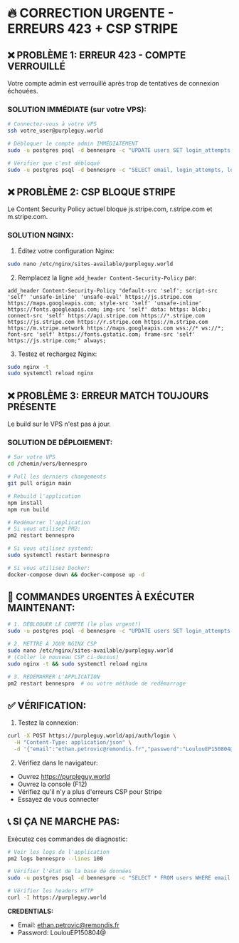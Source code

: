 # 🔥 CORRECTION URGENTE - ERREURS 423 + CSP STRIPE

## ❌ PROBLÈME 1: ERREUR 423 - COMPTE VERROUILLÉ

Votre compte admin est verrouillé après trop de tentatives de connexion échouées.

### SOLUTION IMMÉDIATE (sur votre VPS):

```bash
# Connectez-vous à votre VPS
ssh votre_user@purpleguy.world

# Débloquer le compte admin IMMÉDIATEMENT
sudo -u postgres psql -d bennespro -c "UPDATE users SET login_attempts = 0, lock_until = NULL WHERE email = 'ethan.petrovic@remondis.fr';"

# Vérifier que c'est débloqué
sudo -u postgres psql -d bennespro -c "SELECT email, login_attempts, lock_until FROM users WHERE email = 'ethan.petrovic@remondis.fr';"
```

## ❌ PROBLÈME 2: CSP BLOQUE STRIPE

Le Content Security Policy actuel bloque js.stripe.com, r.stripe.com et m.stripe.com.

### SOLUTION NGINX:

1. Éditez votre configuration Nginx:
```bash
sudo nano /etc/nginx/sites-available/purpleguy.world
```

2. Remplacez la ligne `add_header Content-Security-Policy` par:
```nginx
add_header Content-Security-Policy "default-src 'self'; script-src 'self' 'unsafe-inline' 'unsafe-eval' https://js.stripe.com https://maps.googleapis.com; style-src 'self' 'unsafe-inline' https://fonts.googleapis.com; img-src 'self' data: https: blob:; connect-src 'self' https://api.stripe.com https://*.stripe.com https://js.stripe.com https://r.stripe.com https://m.stripe.com https://m.stripe.network https://maps.googleapis.com wss://* ws://*; font-src 'self' https://fonts.gstatic.com; frame-src 'self' https://js.stripe.com;" always;
```

3. Testez et rechargez Nginx:
```bash
sudo nginx -t
sudo systemctl reload nginx
```

## ❌ PROBLÈME 3: ERREUR MATCH TOUJOURS PRÉSENTE

Le build sur le VPS n'est pas à jour.

### SOLUTION DE DÉPLOIEMENT:

```bash
# Sur votre VPS
cd /chemin/vers/bennespro

# Pull les derniers changements
git pull origin main

# Rebuild l'application
npm install
npm run build

# Redémarrer l'application
# Si vous utilisez PM2:
pm2 restart bennespro

# Si vous utilisez systemd:
sudo systemctl restart bennespro

# Si vous utilisez Docker:
docker-compose down && docker-compose up -d
```

## 🚨 COMMANDES URGENTES À EXÉCUTER MAINTENANT:

```bash
# 1. DÉBLOQUER LE COMPTE (le plus urgent!)
sudo -u postgres psql -d bennespro -c "UPDATE users SET login_attempts = 0, lock_until = NULL WHERE email = 'ethan.petrovic@remondis.fr';"

# 2. METTRE À JOUR NGINX CSP
sudo nano /etc/nginx/sites-available/purpleguy.world
# (Coller le nouveau CSP ci-dessus)
sudo nginx -t && sudo systemctl reload nginx

# 3. REDÉMARRER L'APPLICATION
pm2 restart bennespro  # ou votre méthode de redémarrage
```

## ✅ VÉRIFICATION:

1. Testez la connexion:
```bash
curl -X POST https://purpleguy.world/api/auth/login \
  -H "Content-Type: application/json" \
  -d '{"email":"ethan.petrovic@remondis.fr","password":"LoulouEP150804@"}'
```

2. Vérifiez dans le navigateur:
- Ouvrez https://purpleguy.world
- Ouvrez la console (F12)
- Vérifiez qu'il n'y a plus d'erreurs CSP pour Stripe
- Essayez de vous connecter

## 📞 SI ÇA NE MARCHE PAS:

Exécutez ces commandes de diagnostic:
```bash
# Voir les logs de l'application
pm2 logs bennespro --lines 100

# Vérifier l'état de la base de données
sudo -u postgres psql -d bennespro -c "SELECT * FROM users WHERE email = 'ethan.petrovic@remondis.fr';"

# Vérifier les headers HTTP
curl -I https://purpleguy.world
```

**CREDENTIALS:**
- Email: ethan.petrovic@remondis.fr
- Password: LoulouEP150804@